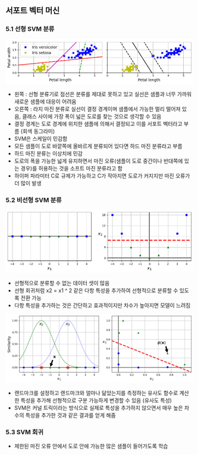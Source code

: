 ## 서포트 벡터 머신
### 5.1 선형 SVM 분류
![5-1](https://github.com/windbella/hands-on-machine-learning/blob/main/ch5/5-1.png)
- 왼쪽 : 선형 분류기로 점선은 분류를 제대로 못하고 있고 실선은 샘플과 너무 가까워 새로운 샘플에 대응이 어려움
- 오른쪽 : 라지 마진 분류로 실선이 결정 경계이며 샘플에서 가능한 멀리 떨어져 있음, 클래스 사이에 가장 폭이 넓은 도로를 찾는 것으로 생각할 수 있음
- 결정 경계는 도로 경계에 위치한 샘플에 의해서 결정되고 이를 서포트 벡터라고 부름 (회색 동그라미)
- SVM은 스케일이 민감함
- 모든 샘플이 도로 바깥쪽에 올바르게 분류되어 있다면 하드 마진 분류라고 부름
- 하드 마진 분류는 이상치에 민감
- 도로의 폭을 가능한 넓게 유지하면서 마진 오류(샘플이 도로 중간이나 반대쪽에 있는 경우)를 허용하는 것을 소프트 마진 분류라고 함
- 하이퍼 파라미터 C로 규제가 가능하고 C가 작아지면 도로가 커지지만 마진 오류가 더 많이 발생
### 5.2 비선형 SVM 분류
![5-5](https://github.com/windbella/hands-on-machine-learning/blob/main/ch5/5-5.png)
- 선형적으로 분류할 수 없는 데이터 셋이 많음
- 선형 회귀처럼 x2 = x1 ^ 2 같은 다항 특성을 추가하여 선형적으로 분류할 수 있도록 전환 가능
- 다항 특성을 추가하는 것은 간단하고 효과적이지만 차수가 높아지면 모델이 느려짐

![5-8](https://github.com/windbella/hands-on-machine-learning/blob/main/ch5/5-8.png)
- 랜드마크를 설정하고 랜드마크와 얼마나 닮았는지를 측정하는 유사도 함수로 계산한 특성을 추가해 선형적으로 구분 가능하게 변경할 수 있음 (유사도 특성)
- SVM은 커널 트릭이라는 방식으로 실제로 특성을 추가하지 않으면서 매우 높은 차수의 특성을 추가한 것과 같은 결과를 얻게 해줌
### 5.3 SVM 회귀
- 제한된 마진 오류 안에서 도로 안에 가능한 많은 샘플이 들어가도록 학습
